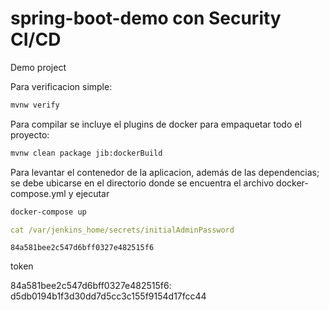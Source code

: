 # spring-boot-demo con Security CI/CD
Demo project

Para verificacion simple:

```bash
mvnw verify
```

Para compilar se incluye el plugins de docker para empaquetar todo el proyecto:

```bash
mvnw clean package jib:dockerBuild
```

Para levantar el contenedor de la aplicacion, además de las dependencias; se debe ubicarse en el directorio donde se encuentra el archivo docker-compose.yml y ejecutar

```bash
docker-compose up
```
```yaml
cat /var/jenkins_home/secrets/initialAdminPassword
```
```
84a581bee2c547d6bff0327e482515f6
```

token

84a581bee2c547d6bff0327e482515f6: d5db0194b1f3d30dd7d5cc3c155f9154d17fcc44